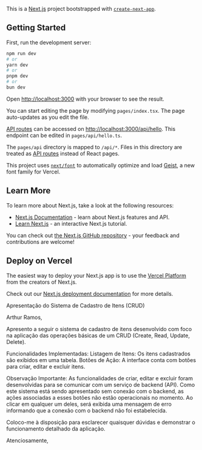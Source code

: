 This is a [Next.js](https://nextjs.org) project bootstrapped with [`create-next-app`](https://nextjs.org/docs/pages/api-reference/create-next-app).

## Getting Started

First, run the development server:

```bash
npm run dev
# or
yarn dev
# or
pnpm dev
# or
bun dev
```

Open [http://localhost:3000](http://localhost:3000) with your browser to see the result.

You can start editing the page by modifying `pages/index.tsx`. The page auto-updates as you edit the file.

[API routes](https://nextjs.org/docs/pages/building-your-application/routing/api-routes) can be accessed on [http://localhost:3000/api/hello](http://localhost:3000/api/hello). This endpoint can be edited in `pages/api/hello.ts`.

The `pages/api` directory is mapped to `/api/*`. Files in this directory are treated as [API routes](https://nextjs.org/docs/pages/building-your-application/routing/api-routes) instead of React pages.

This project uses [`next/font`](https://nextjs.org/docs/pages/building-your-application/optimizing/fonts) to automatically optimize and load [Geist](https://vercel.com/font), a new font family for Vercel.

## Learn More

To learn more about Next.js, take a look at the following resources:

- [Next.js Documentation](https://nextjs.org/docs) - learn about Next.js features and API.
- [Learn Next.js](https://nextjs.org/learn-pages-router) - an interactive Next.js tutorial.

You can check out [the Next.js GitHub repository](https://github.com/vercel/next.js) - your feedback and contributions are welcome!

## Deploy on Vercel

The easiest way to deploy your Next.js app is to use the [Vercel Platform](https://vercel.com/new?utm_medium=default-template&filter=next.js&utm_source=create-next-app&utm_campaign=create-next-app-readme) from the creators of Next.js.

Check out our [Next.js deployment documentation](https://nextjs.org/docs/pages/building-your-application/deploying) for more details.

Apresentação do Sistema de Cadastro de Itens (CRUD)

Arthur Ramos,

Apresento a seguir o sistema de cadastro de itens desenvolvido com foco na aplicação das operações básicas de um CRUD (Create, Read, Update, Delete).

Funcionalidades Implementadas:
Listagem de Itens: Os itens cadastrados são exibidos em uma tabela.
Botões de Ação: A interface conta com botões para criar, editar e excluir itens.

Observação Importante:
As funcionalidades de criar, editar e excluir foram desenvolvidas para se comunicar com um serviço de backend (API). Como este sistema está sendo apresentado sem conexão com o backend, as ações associadas a esses botões não estão operacionais no momento. Ao clicar em qualquer um deles, será exibida uma mensagem de erro informando que a conexão com o backend não foi estabelecida.

Coloco-me à disposição para esclarecer quaisquer dúvidas e demonstrar o funcionamento detalhado da aplicação.

Atenciosamente,

